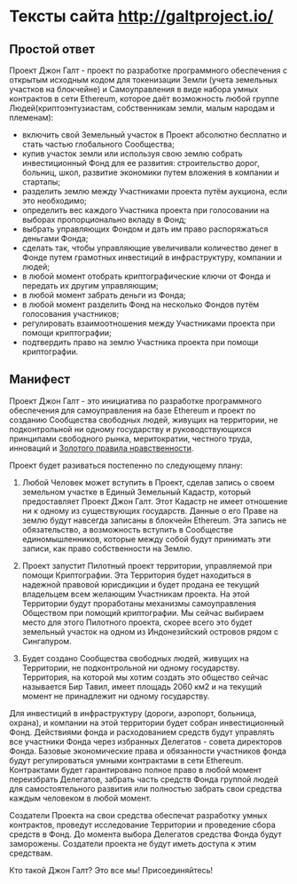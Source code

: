 # Тексты сайта http://galtproject.io/

## Простой ответ
Проект Джон Галт - проект по разработке программного обеспечения c открытым исходным кодом для токенизации Земли (учета земельных участков на блокчейне) и Cамоуправления в виде набора умных контрактов в сети Ethereum, которое даёт возможность любой группе Людей(криптоэнтузиастам, собственникам земли, малым народам и племенам):

- включить свой Земельный участок в Проект абсолютно бесплатно и стать частью глобального Сообщества;
- купив участок земли или используя свою землю собрать инвестиционный Фонд для ее развития: строительство дорог, больниц, школ, развитие экономики путем вложения в компании и стартапы;
- разделить землю между Участниками проекта путём аукциона, если это необходимо;
- определить вес каждого Участника проекта при голосовании на выборах пропорционально вкладу в Фонд;
- выбрать управляющих Фондом и дать им право распоряжаться деньгами Фонда;
- сделать так, чтобы управляющие увеличивали количество денег в Фонде путем грамотных инвестиций в инфраструктуру, компании и людей;
- в любой момент отобрать криптографические ключи от Фонда и передать их другим управляющим;
- в любой момент забрать деньги из Фонда;
- в любой момент разделить Фонд на несколько Фондов путём голосования участников;
- регулировать взаимоотношения между Участниками проекта при помощи криптографии;
- подтвердить право на землю Участника проекта при помощи криптографии.

## Манифест

Проект Джон Галт - это инициатива по разработке программного обеспечения для самоуправления на базе Ethereum и проект по созданию Cообщества свободных людей, живущих на территории, не подконтрольной ни одному государству и руководствующихся принципами свободного рынка, меритократии, честного труда, инноваций и [Золотого правила нравственности](https://ru.wikipedia.org/wiki/%D0%97%D0%BE%D0%BB%D0%BE%D1%82%D0%BE%D0%B5_%D0%BF%D1%80%D0%B0%D0%B2%D0%B8%D0%BB%D0%BE_%D0%BD%D1%80%D0%B0%D0%B2%D1%81%D1%82%D0%B2%D0%B5%D0%BD%D0%BD%D0%BE%D1%81%D1%82%D0%B8).

Проект будет разиваться постепенно по следующему плану:

1. Любой Человек может вступить в Проект, сделав запись о своем земельном участке в Единый Земельный Кадастр, который предоставляет Проект Джон Галт. Этот Кадастр не имеет отношение ни к одному из существующих государств. Данные о его Праве на землю будут навсегда записаны в блокчейн Ethereum. Эта запись не обязательство, а возможность вступить в Сообществе единомышленников, которые между собой будут принимать эти записи, как право собственности на Землю.

2. Проект запустит Пилотный проект территории, управляемой при помощи Криптографии. Эта Территория будет находиться в надежной правовой юрисдикции и будет продана ее текущий владельцем всем желающим Участникам проекта. На этой Территории будут проработаны механизмы самоуправления Обществом при помощий криптографии. Мы сейчас выбираем место для этого Пилотного проекта, скорее всего это будет земельный участок на одном из Индонезийский островов рядом с Сингапуром.

3. Будет создано Cообщества свободных людей, живущих на Территории, не подконтрольной ни одному государству. Территория, на которой мы хотим создать это общество сейчас называется Бир Тавил, имеет площадь 2060 км2 и на текущий момент не принадлежит ни одному государству. 

Для инвестиций в инфраструктуру (дороги, аэропорт, больница, охрана), и компании на этой территории будет собран инвестиционный Фонд. Действиями фонда и расходованием средств будут управлять все участники Фонда через избранных Делегатов - совета директоров Фонда. Базовые экономические права и обязанности участников фонда будут регулироваться умными контрактами в сети Ethereum. Контрактами будет гарантировано полное право в любой момент переизбрать Делегатов, забрать часть средств Фонда группой людей для самостоятельного развития или полностью забрать свои средства каждым человеком в любой момент.

Создатели Проекта на свои средства обеспечат разработку умных контрактов, проведут исследование Территории и проведение сбора средств в Фонд. До момента выбора Делегатов средства Фонда будут заморожены. Создатели проекта не будут иметь доступа к этим средствам.

Кто такой Джон Галт? Это все мы! Присоединяйтесь!
